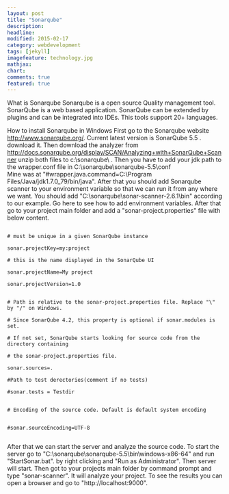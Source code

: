 ```yaml
---
layout: post
title: "Sonarqube"
description: 
headline: 
modified: 2015-02-17
category: webdevelopment
tags: [jekyll]
imagefeature: technology.jpg
mathjax: 
chart: 
comments: true
featured: true
---
```


What is Sonarqube
Sonarqube is a open source Quality management tool. SonarQube is a web based application. SonarQube can be extended by plugins and can be integrated into IDEs.  This tools support 20+ languages.

How to install Sonarqube in Windows
First go to the Sonarqube website http://www.sonarqube.org/. Current  latest version is SonarQube 5.5 . download it.  Then download the analyzer from  http://docs.sonarqube.org/display/SCAN/Analyzing+with+SonarQube+Scanner unzip both files to
c:\sonarqube\ . 
Then you have to add your jdk path to the wrapper.conf file in  C:\sonarqube\sonarqube-5.5\conf\
Mine was at "#wrapper.java.command=C:\Program Files/Java/jdk1.7.0_79/bin/java". 
After that you should add Sonarqube scanner to your environment variable so that we can run it from any where we want. You should add "C:\sonarqube\sonar-scanner-2.6.1\bin\" according to our example. Go here to see how to add environment variables.
After that go to your project main folder and add a "sonar-project.properties" file with below content.

<code>
# must be unique in a given SonarQube instance <br>
sonar.projectKey=my:project<br>
# this is the name displayed in the SonarQube UI<br>
sonar.projectName=My project<br>
sonar.projectVersion=1.0<br>
</code>
<code>
# Path is relative to the sonar-project.properties file. Replace "\" by "/" on Windows.<br>
# Since SonarQube 4.2, this property is optional if sonar.modules is set.<br>
# If not set, SonarQube starts looking for source code from the directory containing<br>
# the sonar-project.properties file.<br>
sonar.sources=.<br>
#Path to test derectories(comment if no tests)<br>
#sonar.tests = Testdir<br>
</code>
<code>
# Encoding of the source code. Default is default system encoding<br>
</code>
<code>
#sonar.sourceEncoding=UTF-8<br>
</code>

After that we can start the server and analyze the source code. To start the server go to
"C:\sonarqube\sonarqube-5.5\bin\windows-x86-64" and run "StartSonar.bat".  by right clicking and "Run as Administrator". Then server will start. Then got to your projects main folder by command prompt and type "sonar-scanner". It will analyze your project. To see the results  you can open a browser and go to "http://localhost:9000". 
